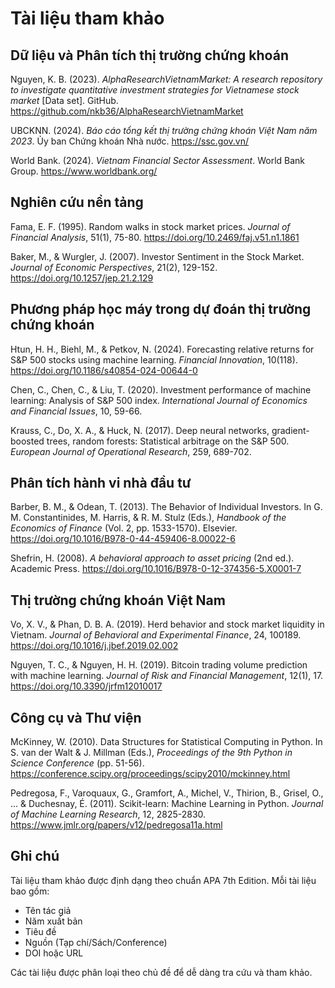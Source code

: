 # Tài liệu tham khảo

## Dữ liệu và Phân tích thị trường chứng khoán

Nguyen, K. B. (2023). *AlphaResearchVietnamMarket: A research repository to investigate quantitative investment strategies for Vietnamese stock market* [Data set]. GitHub. https://github.com/nkb36/AlphaResearchVietnamMarket

UBCKNN. (2024). *Báo cáo tổng kết thị trường chứng khoán Việt Nam năm 2023*. Ủy ban Chứng khoán Nhà nước. https://ssc.gov.vn/

World Bank. (2024). *Vietnam Financial Sector Assessment*. World Bank Group. https://www.worldbank.org/

## Nghiên cứu nền tảng

Fama, E. F. (1995). Random walks in stock market prices. *Journal of Financial Analysis*, 51(1), 75-80. https://doi.org/10.2469/faj.v51.n1.1861

Baker, M., & Wurgler, J. (2007). Investor Sentiment in the Stock Market. *Journal of Economic Perspectives*, 21(2), 129-152. https://doi.org/10.1257/jep.21.2.129

## Phương pháp học máy trong dự đoán thị trường chứng khoán

Htun, H. H., Biehl, M., & Petkov, N. (2024). Forecasting relative returns for S&P 500 stocks using machine learning. *Financial Innovation*, 10(118). https://doi.org/10.1186/s40854-024-00644-0

Chen, C., Chen, C., & Liu, T. (2020). Investment performance of machine learning: Analysis of S&P 500 index. *International Journal of Economics and Financial Issues*, 10, 59-66.

Krauss, C., Do, X. A., & Huck, N. (2017). Deep neural networks, gradient-boosted trees, random forests: Statistical arbitrage on the S&P 500. *European Journal of Operational Research*, 259, 689-702.

## Phân tích hành vi nhà đầu tư

Barber, B. M., & Odean, T. (2013). The Behavior of Individual Investors. In G. M. Constantinides, M. Harris, & R. M. Stulz (Eds.), *Handbook of the Economics of Finance* (Vol. 2, pp. 1533-1570). Elsevier. https://doi.org/10.1016/B978-0-44-459406-8.00022-6

Shefrin, H. (2008). *A behavioral approach to asset pricing* (2nd ed.). Academic Press. https://doi.org/10.1016/B978-0-12-374356-5.X0001-7

## Thị trường chứng khoán Việt Nam

Vo, X. V., & Phan, D. B. A. (2019). Herd behavior and stock market liquidity in Vietnam. *Journal of Behavioral and Experimental Finance*, 24, 100189. https://doi.org/10.1016/j.jbef.2019.02.002

Nguyen, T. C., & Nguyen, H. H. (2019). Bitcoin trading volume prediction with machine learning. *Journal of Risk and Financial Management*, 12(1), 17. https://doi.org/10.3390/jrfm12010017

## Công cụ và Thư viện

McKinney, W. (2010). Data Structures for Statistical Computing in Python. In S. van der Walt & J. Millman (Eds.), *Proceedings of the 9th Python in Science Conference* (pp. 51-56). https://conference.scipy.org/proceedings/scipy2010/mckinney.html

Pedregosa, F., Varoquaux, G., Gramfort, A., Michel, V., Thirion, B., Grisel, O., ... & Duchesnay, É. (2011). Scikit-learn: Machine Learning in Python. *Journal of Machine Learning Research*, 12, 2825-2830. https://www.jmlr.org/papers/v12/pedregosa11a.html

## Ghi chú

Tài liệu tham khảo được định dạng theo chuẩn APA 7th Edition. Mỗi tài liệu bao gồm:
- Tên tác giả
- Năm xuất bản
- Tiêu đề
- Nguồn (Tạp chí/Sách/Conference)
- DOI hoặc URL

Các tài liệu được phân loại theo chủ đề để dễ dàng tra cứu và tham khảo. 